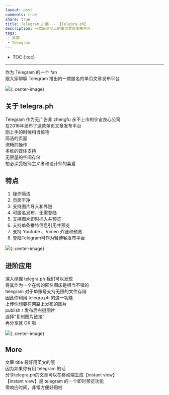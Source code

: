 ```yaml
---
layout: post
comments: true
share: true
title: Telegram 扩展 -- 【Telegra.ph】
description: 一款简洁至上的单页文章发布平台
tags:
 - 推荐
 - Telegram
---
```


* TOC
{:toc}

---

作为 Telegram 的一个 fan  
跟大家聊聊 Telegram 推出的一款匿名的单页文章发布平台  

![](https://ws2.sinaimg.cn/large/78905b2cgy1fpn4d5jjmrj212j0j9wei.jpg){:.center-image}

## 关于 telegra.ph  
Telegram 作为无广告非 zhengfu 永不上市的宇宙良心公司  
在2016年发布了这款单页文章发布平台  
刚上手的时候相当惊艳   
简洁的页面  
流畅的操作   
多维的媒体支持   
无限量的空间存储  
想必深受极简主义者和设计师的喜爱  

## 特点  
1. 操作简洁
2. 页面干净
3. 支持图片导入和外链
4. 可匿名发布，无需登陆
5. 支持图片即时插入并预览
6. 支持单条推特信息引用并预览
7. 支持 Youtube 、Vimeo 外链和预览
8. 登陆Telegram可作为轻博客发布平台

![](https://ws2.sinaimg.cn/large/78905b2cgy1fpn4dekl0hj21210j8k5f.jpg){:.center-image}

## 进阶应用  
深入挖掘 telegra.ph 我们可以发现  
将其作为一个在线的匿名图床是相当不错的  
telegram 对于单账号支持无限的文件存储   
因此你利用 telegra.ph 的这一功能  
上传你想要在网路上发布的图片  
publish / 发布后右键图片  
选择“复制图片链接”  
再分享就 OK 啦  

![](https://ws2.sinaimg.cn/large/78905b2cgy1fpn4dg4jn6j212j0j9drl.jpg){:.center-image}

## More  
文章 title 最好用英文的哦  
因为如果你有用 telegram 的话  
分享telegra.ph的文章可以在移动端生成【instant view】  
【instant view】是 telegram 的一个即时预览功能  
零响应时间，非常方便好用啦  